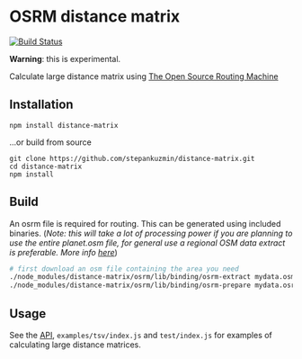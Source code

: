 # OSRM distance matrix

[![Build Status](https://travis-ci.org/stepankuzmin/distance-matrix.svg?branch=master)](https://travis-ci.org/stepankuzmin/distance-matrix)

**Warning**: this is experimental.

Calculate large distance matrix using [The Open Source Routing Machine](http://project-osrm.org/)

## Installation

```shell
npm install distance-matrix
```

...or build from source

```shell
git clone https://github.com/stepankuzmin/distance-matrix.git
cd distance-matrix
npm install
```

## Build

An osrm file is required for routing. This can be generated using included binaries. (_Note: this will take a lot of processing power if you are planning to use the entire planet.osm file, for general use a regional OSM data extract is preferable. More info [here](https://github.com/Project-OSRM/osrm-backend/wiki/Running-OSRM)_)

```sh
# first download an osm file containing the area you need
./node_modules/distance-matrix/osrm/lib/binding/osrm-extract mydata.osm -p ./node_modules/distance-matrix/osrm/test/data/car.lua
./node_modules/distance-matrix/osrm/lib/binding/osrm-prepare mydata.osrm -p ./node_modules/distance-matrix/osrm/test/data/car.lua
```

## Usage

See the [API](https://github.com/stepankuzmin/distance-matrix/blob/master/docs/API.md), `examples/tsv/index.js` and `test/index.js` for examples of calculating large distance matrices.
